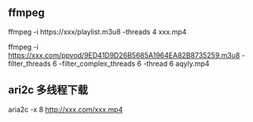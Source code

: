 
## ffmpeg 
ffmpeg -i https://xxx/playlist.m3u8  -threads 4 xxx.mp4

ffmpeg -i https://xxx.com/ppvod/9ED41D9D26B5685A1964EA82B8735259.m3u8  -filter_threads 6 -filter_complex_threads 6 -thread 6 aqyly.mp4

## ari2c 多线程下载 
aria2c -x 8 http://xxx.com/xxx.mp4

##


